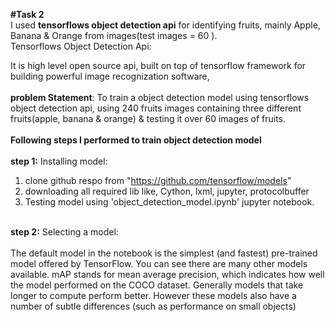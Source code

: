 <B>#Task 2</B><br>
I used <B>tensorflows object detection api</B> for identifying fruits, mainly Apple, Banana & Orange from images(test images = 60 ).<br>
Tensorflows Object Detection Api:<br>
				<p>It is high level open source api, built on top of tensorflow framework for building powerful image recognization software, 
<br>
<br>
<b>problem Statement</b>: To train a object detection model using tensorflows object detection api, using 240 fruits images containing three different fruits(apple, banana & orange) & testing it over 60 images of fruits.<br>
<br>
<b>Following steps I performed to train object detection model </b><br>
<br>
<b>step 1:</b> Installing model:
1. clone github respo from "https://github.com/tensorflow/models" <br>
2. downloading all required lib like, Cython, lxml, jupyter, protocolbuffer<br>
3. Testing model using 'object_detection_model.ipynb' jupyter notebook.<br>
<br>
<b>step 2:</b>  Selecting a model: <br>
<br>
The default model in the notebook is the simplest (and fastest) pre-trained model offered by TensorFlow. You can see there are many other models available. mAP stands for mean average precision, which indicates how well the model performed on the COCO dataset. Generally models that take longer to compute perform better. However these models also have a number of subtle differences (such as performance on small objects)
	

				
